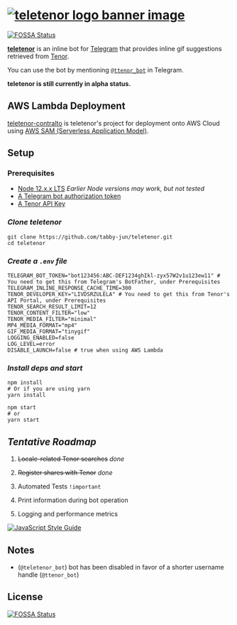 # [![teletenor logo banner image](readme-static/teletenor-banner.png)](https://telegram.me/ttenor_bot)
[![FOSSA Status](https://app.fossa.io/api/projects/git%2Bgithub.com%2Ftabby-jun%2Fteletenor.svg?type=shield)](https://app.fossa.io/projects/git%2Bgithub.com%2Ftabby-jun%2Fteletenor?ref=badge_shield)

[**teletenor**](https://telegram.me/ttenor_bot) is an inline bot for [Telegram](https://telegram.org/) that provides inline gif suggestions retrieved from [Tenor](https://tenor.com/).

You can use the bot by mentioning [`@ttenor_bot`](https://telegram.me/ttenor_bot) in Telegram.

**teletenor is still currently in alpha status.**

## AWS Lambda Deployment

[teletenor-contralto](https://github.com/tabby-jun/teletenor-contralto) is teletenor's project for deployment onto AWS Cloud using [AWS SAM (Serverless Application Model)](https://docs.aws.amazon.com/serverless-application-model/latest/developerguide/what-is-sam.html).

## Setup

### Prerequisites

* [Node 12.x.x LTS](https://nodejs.org/en/) *Earlier Node versions may work, but not tested*
* [A Telegram bot authorization token](https://core.telegram.org/bots#6-botfather)
* [A Tenor API Key](https://tenor.com/developer/keyregistration)

### *Clone teletenor*

```shell
git clone https://github.com/tabby-jun/teletenor.git
cd teletenor
```

### *Create a `.env` file*

```shell
TELEGRAM_BOT_TOKEN="bot123456:ABC-DEF1234ghIkl-zyx57W2v1u123ew11" # You need to get this from Telegram's BotFather, under Prerequisites
TELEGRAM_INLINE_RESPONSE_CACHE_TIME=300
TENOR_DEVELOPER_KEY="LIVDSRZULELA" # You need to get this from Tenor's API Portal, under Prerequisites
TENOR_SEARCH_RESULT_LIMIT=12
TENOR_CONTENT_FILTER="low"
TENOR_MEDIA_FILTER="minimal"
MP4_MEDIA_FORMAT="mp4"
GIF_MEDIA_FORMAT="tinygif"
LOGGING_ENABLED=false
LOG_LEVEL=error
DISABLE_LAUNCH=false # true when using AWS Lambda
```

### *Install deps and start*

```shell
npm install
# Or if you are using yarn
yarn install

npm start
# or
yarn start
```

## *Tentative Roadmap*

1. ~~Locale-related Tenor searches~~ *done*

2. ~~Register shares with Tenor~~  *done*

3. Automated Tests `!important`

4. Print information during bot operation

5. Logging and performance metrics

[![JavaScript Style Guide](https://cdn.rawgit.com/standard/standard/master/badge.svg)](https://github.com/standard/standard)

## Notes

* (`@teletenor_bot`) bot has been disabled in favor of a shorter username handle (`@ttenor_bot`)


## License
[![FOSSA Status](https://app.fossa.io/api/projects/git%2Bgithub.com%2Ftabby-jun%2Fteletenor.svg?type=large)](https://app.fossa.io/projects/git%2Bgithub.com%2Ftabby-jun%2Fteletenor?ref=badge_large)
